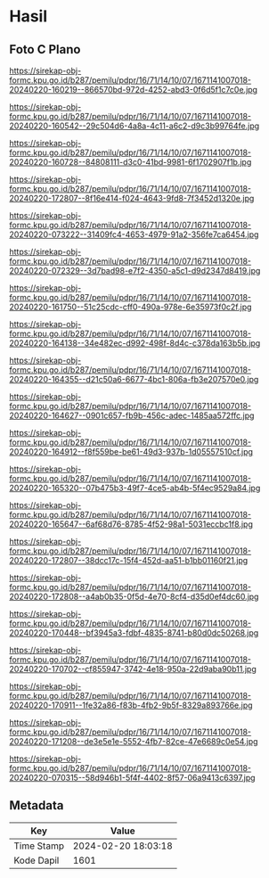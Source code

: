 # Hasil

## Foto C Plano

https://sirekap-obj-formc.kpu.go.id/b287/pemilu/pdpr/16/71/14/10/07/1671141007018-20240220-160219--866570bd-972d-4252-abd3-0f6d5f1c7c0e.jpg

https://sirekap-obj-formc.kpu.go.id/b287/pemilu/pdpr/16/71/14/10/07/1671141007018-20240220-160542--29c504d6-4a8a-4c11-a6c2-d9c3b99764fe.jpg

https://sirekap-obj-formc.kpu.go.id/b287/pemilu/pdpr/16/71/14/10/07/1671141007018-20240220-160728--84808111-d3c0-41bd-9981-6f1702907f1b.jpg

https://sirekap-obj-formc.kpu.go.id/b287/pemilu/pdpr/16/71/14/10/07/1671141007018-20240220-172807--8f16e414-f024-4643-9fd8-7f3452d1320e.jpg

https://sirekap-obj-formc.kpu.go.id/b287/pemilu/pdpr/16/71/14/10/07/1671141007018-20240220-073222--31409fc4-4653-4979-91a2-356fe7ca6454.jpg

https://sirekap-obj-formc.kpu.go.id/b287/pemilu/pdpr/16/71/14/10/07/1671141007018-20240220-072329--3d7bad98-e7f2-4350-a5c1-d9d2347d8419.jpg

https://sirekap-obj-formc.kpu.go.id/b287/pemilu/pdpr/16/71/14/10/07/1671141007018-20240220-161750--51c25cdc-cff0-490a-978e-6e35973f0c2f.jpg

https://sirekap-obj-formc.kpu.go.id/b287/pemilu/pdpr/16/71/14/10/07/1671141007018-20240220-164138--34e482ec-d992-498f-8d4c-c378da163b5b.jpg

https://sirekap-obj-formc.kpu.go.id/b287/pemilu/pdpr/16/71/14/10/07/1671141007018-20240220-164355--d21c50a6-6677-4bc1-806a-fb3e207570e0.jpg

https://sirekap-obj-formc.kpu.go.id/b287/pemilu/pdpr/16/71/14/10/07/1671141007018-20240220-164627--0901c657-fb9b-456c-adec-1485aa572ffc.jpg

https://sirekap-obj-formc.kpu.go.id/b287/pemilu/pdpr/16/71/14/10/07/1671141007018-20240220-164912--f8f559be-be61-49d3-937b-1d05557510cf.jpg

https://sirekap-obj-formc.kpu.go.id/b287/pemilu/pdpr/16/71/14/10/07/1671141007018-20240220-165320--07b475b3-49f7-4ce5-ab4b-5f4ec9529a84.jpg

https://sirekap-obj-formc.kpu.go.id/b287/pemilu/pdpr/16/71/14/10/07/1671141007018-20240220-165647--6af68d76-8785-4f52-98a1-5031eccbc1f8.jpg

https://sirekap-obj-formc.kpu.go.id/b287/pemilu/pdpr/16/71/14/10/07/1671141007018-20240220-172807--38dcc17c-15f4-452d-aa51-b1bb01160f21.jpg

https://sirekap-obj-formc.kpu.go.id/b287/pemilu/pdpr/16/71/14/10/07/1671141007018-20240220-172808--a4ab0b35-0f5d-4e70-8cf4-d35d0ef4dc60.jpg

https://sirekap-obj-formc.kpu.go.id/b287/pemilu/pdpr/16/71/14/10/07/1671141007018-20240220-170448--bf3945a3-fdbf-4835-8741-b80d0dc50268.jpg

https://sirekap-obj-formc.kpu.go.id/b287/pemilu/pdpr/16/71/14/10/07/1671141007018-20240220-170702--cf855947-3742-4e18-950a-22d9aba90b11.jpg

https://sirekap-obj-formc.kpu.go.id/b287/pemilu/pdpr/16/71/14/10/07/1671141007018-20240220-170911--1fe32a86-f83b-4fb2-9b5f-8329a893766e.jpg

https://sirekap-obj-formc.kpu.go.id/b287/pemilu/pdpr/16/71/14/10/07/1671141007018-20240220-171208--de3e5e1e-5552-4fb7-82ce-47e6689c0e54.jpg

https://sirekap-obj-formc.kpu.go.id/b287/pemilu/pdpr/16/71/14/10/07/1671141007018-20240220-070315--58d946b1-5f4f-4402-8f57-06a9413c6397.jpg


## Metadata

| Key        | Value               |
| ---------- | ------------------- |
| Time Stamp | 2024-02-20 18:03:18 |
| Kode Dapil | 1601                |



